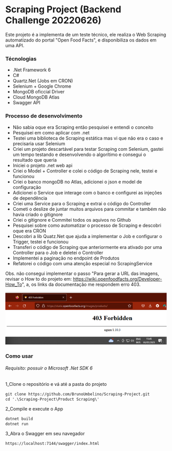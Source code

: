 # Scraping Project (Backend Challenge 20220626)

Este projeto é a implementa de um teste técnico, ele realiza o Web Scraping automatizado do portal "Open Food Facts", e disponibiliza os dados em uma API.

### Técnologias

* .Net Framework 6
* C# 
* Quartz.Net (Jobs em CRON)
* Selenium + Google Chrome
* MongoDB oficcial Driver
* Cloud MongoDB Atlas
* Swagger API

### Processo de desenvolvimento

* Não sabia oque era Scraping então pesquisei e entendi o conceito <br>
* Pesquisei em como aplicar com .net <br>
* Testei uma biblioteca de Scraping estática mas vi que não era o caso e precisaria usar Selenium <br>
* Criei um projeto descartável para testar Scraping com Selenium, gastei um tempo testando e desenvolvendo o algorítimo e consegui o resultado que queria <br>
* Iniciei o projeto .net web api <br>
* Criei o Model + Controller e colei o código de Scraping nele, testei e funcionou <br>
* Criei o banco mongoDB no Atlas, adicionei o json e model de configuração <br>
* Adicionei o Service que interage com o banco e configurei as injeções de dependência <br>
* Criei uma Service para o Scraping e extrai o código do Controller <br>
* Cometi o deslize de juntar muitos arquivos para commitar e também não havia criado o gitignore <br>
* Criei o gitignore e Commitei todos os aquivos no Github <br>
* Pesquisei sobre como automatizar o processo de Scraping e descobri oque era CRON <br>
* Descobri a lib Quatz.Net que ajuda a implementar o Job e configurar o Trigger, testei e funcionou <br>
* Transferi o código de Scraping que anteriormente era ativado por uma Controller para o Job e deletei o Controller <br>
* Implementei a paginação no endpoint de Produtos 
* Refatorei o código com uma atenção especial no ScrapingService <br>

Obs. não consegui implementar o passo "Para gerar a URL das imagens, revisar o How to do projeto em: https://wiki.openfoodfacts.org/Developer-How_To",
a, os links da documentação me respondem erro 403.

![erro403_doc_imagens_url](https://github.com/BrunoUmbelino/Scraping-Project/blob/main/Product%20Scraping/403.png)


### Como usar

###### Requisito: possuir o Microsoft .Net SDK 6

1_Clone o repositório e vá até a pasta do projeto

    git clone https://github.com/BrunoUmbelino/Scraping-Project.git
    cd '.\Scraping-Project\Product Scraping\'

2_Compile e execute o App

    dotnet build
    dotnet run

3_Abra o Swagger em seu navegador

    https://localhost:7144/swagger/index.html
